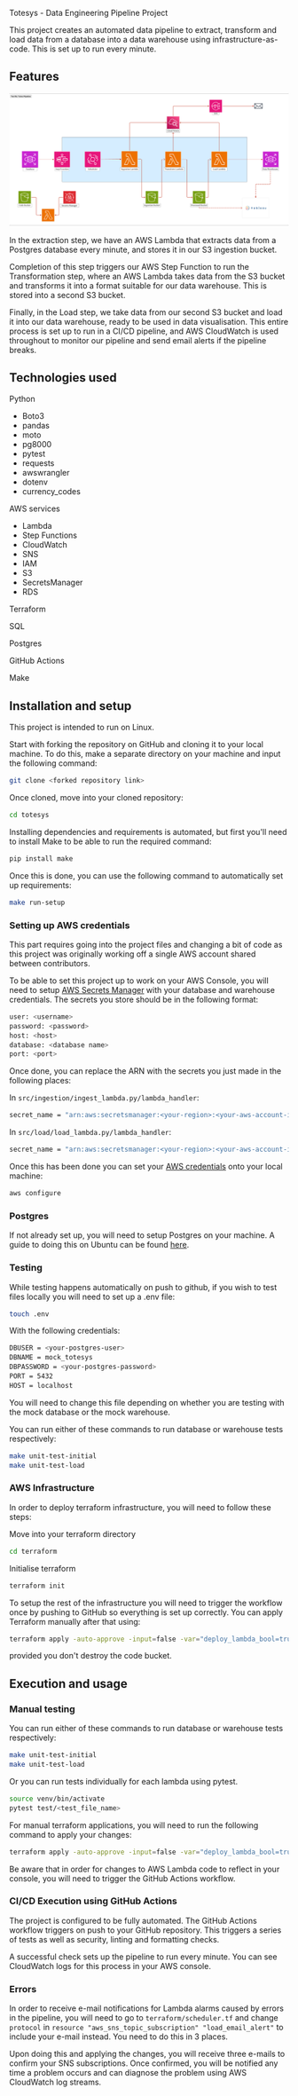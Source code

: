 Totesys - Data Engineering Pipeline Project


This project creates an automated data pipeline to extract, transform and load data from a database into a data warehouse using infrastructure-as-code. This is set up to run every minute.

## Features

![Pipeline](./visualisations/AWS-diagram.png)


In the extraction step, we have an AWS Lambda that extracts data from a Postgres database every minute, and stores it in our S3 ingestion bucket.

Completion of this step triggers our AWS Step Function to run the Transformation step, where an AWS Lambda takes data from the S3 bucket and transforms it into a format suitable for our data warehouse. This is stored into a second S3 bucket.

Finally, in the Load step, we take data from our second S3 bucket and load it into our data warehouse, ready to be used in data visualisation.
This entire process is set up to run in a CI/CD pipeline, and AWS CloudWatch is used throughout to monitor our pipeline and send email alerts if the pipeline breaks.

## Technologies used

Python  
- Boto3 
- pandas
- moto
- pg8000
- pytest
- requests
- awswrangler
- dotenv
- currency_codes

AWS services 
- Lambda
- Step Functions
- CloudWatch
- SNS
- IAM
- S3
- SecretsManager
- RDS

Terraform

SQL

Postgres

GitHub Actions

Make

## Installation and setup
This project is intended to run on Linux.

Start with forking the repository on GitHub and cloning it to your local machine. To do this, make a separate directory on your machine and input the following command:

```bash
git clone <forked repository link>
```
 Once cloned, move into your cloned repository:
 ```bash
 cd totesys
```
Installing dependencies and requirements is automated, but first you'll need to install Make to be able to run the required command:
```bash
pip install make
```
Once this is done, you can use the following command to automatically set up requirements:
```bash
make run-setup
```
### Setting up AWS credentials
This part requires going into the project files and changing a bit of code as this project was originally working off a single AWS account shared between contributors. 

To be able to set this project up to work on your AWS Console, you will need to setup [AWS Secrets Manager](https://docs.aws.amazon.com/secretsmanager/latest/userguide/intro.html) with your database and warehouse credentials. The secrets you store should be in the following format:
```bash 
user: <username>
password: <password>
host: <host>
database: <database name>
port: <port>
```
Once done, you can replace the ARN with the secrets you just made in the following places:

In `src/ingestion/ingest_lambda.py/lambda_handler`:
```bash 
secret_name = "arn:aws:secretsmanager:<your-region>:<your-aws-account-id>:secret:<your-secret-name>-<some-digits>"  
```
In `src/load/load_lambda.py/lambda_handler`:
```bash
secret_name = "arn:aws:secretsmanager:<your-region>:<your-aws-account-id>:secret:<your-secret-name>-<some-digits>" 
```
Once this has been done you can set your [AWS credentials](https://docs.aws.amazon.com/cli/v1/userguide/cli-chap-configure.html) onto your local machine:
```bash
aws configure
```

### Postgres
If not already set up, you will need to setup Postgres on your machine. A guide to doing this on Ubuntu can be found [here](https://documentation.ubuntu.com/server/how-to/databases/install-postgresql/index.html).

### Testing
While testing happens automatically on push to github, if you wish to test files locally you will need to set up a .env file:
```bash
touch .env
```

With the following credentials:
```bash
DBUSER = <your-postgres-user>
DBNAME = mock_totesys
DBPASSWORD = <your-postgres-password>
PORT = 5432
HOST = localhost
```
You will need to change this file depending on whether you are testing with the mock database or the mock warehouse.

You can run either of these commands to run database or warehouse tests respectively:
```bash
make unit-test-initial
make unit-test-load
```

### AWS Infrastructure
In order to deploy terraform infrastructure, you will need to follow these steps:

Move into your terraform directory
```bash
cd terraform
```
Initialise terraform
```bash
terraform init
```
To setup the rest of the infrastructure you will need to trigger the workflow once by pushing to GitHub so everything is set up correctly. You can apply Terraform manually after that using:

```bash
terraform apply -auto-approve -input=false -var="deploy_lambda_bool=true" 
```
 provided you don't destroy the code bucket.


## Execution and usage
### Manual testing
You can run either of these commands to run database or warehouse tests respectively:
```bash
make unit-test-initial
make unit-test-load
```
Or you can run tests individually for each lambda using pytest.
```bash 
source venv/bin/activate
pytest test/<test_file_name>
```

For manual terraform applications, you will need to run the following command to apply your changes:
```bash
terraform apply -auto-approve -input=false -var="deploy_lambda_bool=true" 
```
Be aware that in order for changes to AWS Lambda code to reflect in your console, you will need to trigger the GitHub Actions workflow.
### CI/CD Execution using GitHub Actions
The project is configured to be fully automated. The GitHub Actions workflow triggers on push to your GitHub repository. This triggers a series of tests as well as security, linting and formatting checks. 

A successful check sets up the pipeline to run every minute. You can see CloudWatch logs for this process in your AWS console.

### Errors
In order to receive e-mail notifications for Lambda alarms caused by errors in the pipeline, you will need to go to `terraform/scheduler.tf` and change `protocol` in `resource "aws_sns_topic_subscription" "load_email_alert"` to include your e-mail instead. You need to do this in 3 places.

Upon doing this and applying the changes, you will receive three e-mails to confirm your SNS subscriptions. Once confirmed, you will be notified any time a problem occurs and can diagnose the problem using AWS CloudWatch log streams.

